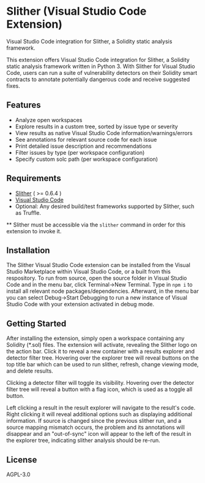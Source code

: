 # Slither (Visual Studio Code Extension)
Visual Studio Code integration for Slither, a Solidity static analysis framework.

This extension offers Visual Studio Code integration for Slither, a Solidity static analysis framework written in Python 3. With Slither for Visual Studio Code, users can run a suite of vulnerability detectors on their Solidity smart contracts to annotate potentially dangerous code and receive suggested fixes.

## Features
* Analyze open workspaces
* Explore results in a custom tree, sorted by issue type or severity
* View results as native Visual Studio Code information/warnings/errors
* See annotations for relevant source code for each issue
* Print detailed issue description and recommendations
* Filter issues by type (per workspace configuration)
* Specify custom solc path (per workspace configuration)


## Requirements
* [Slither](https://github.com/crytic/slither) ( >= 0.6.4 )
* [Visual Studio Code]([https://](https://code.visualstudio.com/download))
* Optional: Any desired build/test frameworks supported by Slither, such as Truffle.

** Slither must be accessible via the `slither` command in order for this extension to invoke it.

## Installation
The Slither Visual Studio Code extension can be installed from the Visual Studio Marketplace within Visual Studio Code, or a built from this respository. To run from source, open the source folder in Visual Studio Code and in the menu bar, click Terminal->New Terminal. Type in `npm i` to install all relevant node packages/dependencies. Afterward, in the menu bar you can select Debug->Start Debugging to run a new instance of Visual Studio Code with your extension activated in debug mode.

## Getting Started
After installing the extension, simply open a workspace containing any Solidity (*.sol) files. The extension will activate, revealing the Slither logo on the action bar. Click it to reveal a new container with a results explorer and detector filter tree. Hovering over the explorer tree will reveal buttons on the top title bar which can be used to run slither, refresh, change viewing mode, and delete results.

Clicking a detector filter will toggle its visibility. Hovering over the detector filter tree will reveal a button with a flag icon, which is used as a toggle all button.

Left clicking a result in the result explorer will navigate to the result's code. Right clicking it will reveal additional options such as displaying additional information. If source is changed since the previous slither run, and a source mapping mismatch occurs, the problem and its annotations will disappear and an "out-of-sync" icon will appear to the left of the result in the explorer tree, indicating slither analysis should be re-run. 


## License
AGPL-3.0